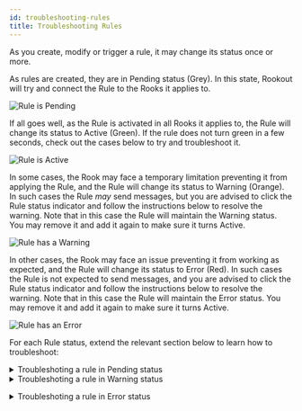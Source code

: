 ```yaml
---
id: troubleshooting-rules
title: Troubleshooting Rules
---
```


As you create, modify or trigger a rule, it may change its status once or more.

As rules are created, they are in Pending status (Grey).
In this state, Rookout will try and connect the Rule to the Rooks it applies to.

![Rule is Pending](/img/screenshots/rule_status_grey.png)

If all goes well, as the Rule is activated in all Rooks it applies to, the Rule will change its status to Active (Green).
If the rule does not turn green in a few seconds, check out the cases below to try and troubleshoot it.

![Rule is Active](/img/screenshots/rule_status_green.png)

In some cases, the Rook may face a temporary limitation preventing it from applying the Rule, and the Rule will change its status to Warning (Orange).
In such cases the Rule *may* send messages, but you are advised to click the Rule status indicator and follow the instructions below to resolve the warning.
Note that in this case the Rule will maintain the Warning status. You may remove it and add it again to make sure it turns Active.

![Rule has a Warning](/img/screenshots/rule_status_orange.png)

In other cases, the Rook may face an issue preventing it from working as expected, and the Rule will change its status to Error (Red).
In such cases the Rule is not expected to send messages, and you are advised to click the Rule status indicator and follow the instructions below to resolve the warning.
Note that in this case the Rule will maintain the Error status. You may remove it and add it again to make sure it turns Active.

![Rule has an Error](/img/screenshots/rule_status_red.png)


For each Rule status, extend the relevant section below to learn how to troubleshoot:

<details>
<summary>Troubleshoting a rule in Pending status</summary>
<p>

## Rule remains in Pending status - Grey

The most likely reason for a Rule remaining in Pending status is that it cannot connect to the relevant Rooks.
Make sure the relevant App Instances are available in the Rookout application -> App Instances & Agents page.
If the relevant App Instances are missing, it may indicate one or more of the following:
- The application you are trying to debug is down (Which means the Rooks are inactive). Follow the instructions in the [Troubleshooting Rooks](troubleshooting-rooks.md) page.
- The application is up, but the Rooks are not accessible (That is, the Rookout service cannot access the Rooks). Follow the instructions in the [Troubleshooting Rooks](troubleshooting-rooks.md) page.
- In serverless frameworks such as Lambda, the application itself isn't up until the serverless function is triggered.
In such cases, the Rule will only become Active after the first function trigger.

If you are using [selectors](rules-uses.md#selector) in your script, make sure they correctly apply to the relevant Rules.

If you are debugging a Python or Node application, make sure the file path in your application matches the file path in the Rookout source view.

If you are debugging a Node application, make sure the source maps are available.

If you are using local Rook Agents, make sure they are up and running, and they are accessible from the application you are trying to debug.
Make sure the relevant Rook Agents are available in the Rookout application -> App Instances & Agents page -> Agents tab.
If the relevant Agents are missing, follow the instructions in the [Agent Troubleshooting](troubleshooting-agent.md) page.

</p>
</details>

<details>
<summary>Troubleshoting a rule in Warning status</summary>
<p>

## Rule is in Warning status - Orange

The most likely reason for a Rule switching to Warning status is an error in the Rule script.
Click the Rule status indicator to open the notifications page, and expand the relevant notification(s).

![Rule Warning Example](/img/screenshots/rule_warning_notification.png)

- If you see any of the following notifications, check your script and make sure the relevant variable(s) are defined correctly.
*Attribute not found*; *Key not found*; *Method not found*; *Write attribute not supported*; *Operation is read only*

If you are debugging a Java applicatin, make sure the source files are included in the JAR viewed by Rookout.

</p>
</details>
</p>
</details>
<details>
<summary>Troubleshoting a rule in Error status</summary>
<p>

## Rule is in Error status - Red

The most likely reason for a Rule switching to Error status is a malformed or mismatched Rule script.
Click the Rule status indicator to open the notifications page, and expand the relevant notification(s).

![Rule Error Example](/img/screenshots/rule_error_notification.png)

- If you see a [Hash mismatch](rules-aug.md#file-line) error, it means the SHA-256 Hash we applied to the source file does not match the has of the code file in the deployed application.
Make sure the code version in your source view matches the code version in the deployed application.
- If you see any of the following error messages, make sure the JSON file is correctly formatted:
*Invalid configuration path*; *Invalid Configuration Key*; *Object Name Missing in configuration*; *Configuration specifies an unknown object name*; *Object configuration is invalid*
- If you see a *Send to Rookout is disabled message*, change the Rule target so it doesn't send data to Rookout, or contact your administrator.
- If you see an *Invalid rule position* message, make sure the Rule is applied at the correct code location.
For example, make sure the Rule is not positioned at an empty line, or at a function's signature.
- If you see a *Rule was disabled due to rate-limiting* message, it means that Rookout has disabled the Rule after it saw too frequent messages.

If you are debugging a Python application, make sure to import the Rookout SDK after other modules have been properly initialized.
In some cases, adding the `from rook import auto_start` line just after the `__name__ == “__main__”` line may cause the Rook to fail initialization.

</p>
</details>